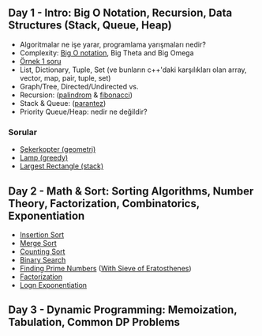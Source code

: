 ## Day 1 - Intro: Big O Notation, Recursion, Data Structures (Stack, Queue, Heap)

- Algoritmalar ne işe yarar, programlama yarışmaları nedir?
- Complexity: [Big O notation](https://thatcomputerscientist.com/big-o-notation-explained-as-easily-as-possible), Big Theta and Big Omega
- [Örnek 1 soru](day1/example-indirim.cpp)
- List, Dictionary, Tuple, Set (ve bunların c++'daki karşılıkları olan array, vector, map, pair, tuple, set)
- Graph/Tree, Directed/Undirected vs.
- Recursion: ([palindrom](day1/recursion-palindrome.py) & [fibonacci](day1/recursion-fibonacci.py))
- Stack & Queue: ([parantez](day1/stack-parantheses.py))
- Priority Queue/Heap: nedir ne değildir?

### Sorular

- [Şekerkopter (geometri)](day2/soru1-heli.py)
- [Lamp (greedy)](day2/soru2-lamp.py)
- [Largest Rectangle (stack)](day2/soru3-rectangle.py)
## Day 2 - Math & Sort: Sorting Algorithms, Number Theory, Factorization, Combinatorics, Exponentiation

- [Insertion Sort](day2/sort-insertion.py)
- [Merge Sort](day2/sort-merge.py)
- [Counting Sort](day2/sort-count.py)
- [Binary Search](day2/search-binary.py)
- [Finding Prime Numbers](day2/math-isPrime.py) ([With Sieve of Eratosthenes](day2/math-sieve.py))
- [Factorization](day2/math-factorization.py)
- [Logn Exponentiation](day2/math-exp.py)

## Day 3 - Dynamic Programming: Memoization, Tabulation, Common DP Problems